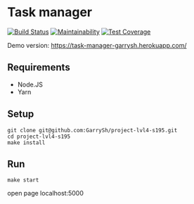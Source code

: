 # Task manager 
[![Build Status](https://travis-ci.org/GarrySh/project-lvl4-s195.svg?branch=master)](https://travis-ci.org/GarrySh/project-lvl4-s195)
[![Maintainability](https://api.codeclimate.com/v1/badges/e87247d473f588c60589/maintainability)](https://codeclimate.com/github/GarrySh/project-lvl4-s195/maintainability)
[![Test Coverage](https://api.codeclimate.com/v1/badges/e87247d473f588c60589/test_coverage)](https://codeclimate.com/github/GarrySh/project-lvl4-s195/test_coverage)

Demo version: https://task-manager-garrysh.herokuapp.com/

## Requirements
* Node.JS
* Yarn

## Setup
```
git clone git@github.com:GarrySh/project-lvl4-s195.git
cd project-lvl4-s195
make install
```

## Run
```
make start
```
open page localhost:5000



